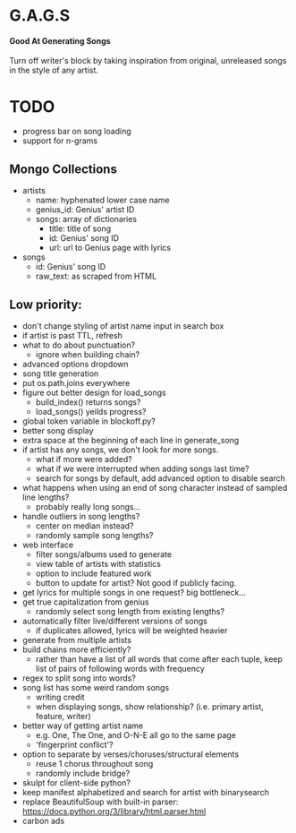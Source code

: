 # G.A.G.S
#### Good At Generating Songs
Turn off writer's block by taking inspiration from original, unreleased songs in the style of any artist.

# TODO
- progress bar on song loading
- support for n-grams

## Mongo Collections
- artists
    - name: hyphenated lower case name
    - genius_id: Genius' artist ID
    - songs: array of dictionaries
        - title: title of song
        - id: Genius' song ID
        - url: url to Genius page with lyrics
- songs
    - id: Genius' song ID
    - raw_text: as scraped from HTML

## Low priority:
- don't change styling of artist name input in search box
- if artist is past TTL, refresh
- what to do about punctuation?
    - ignore when building chain?
- advanced options dropdown
- song title generation
- put os.path.joins everywhere
- figure out better design for load_songs
    - build_index() returns songs?
    - load_songs() yeilds progress?
- global token variable in blockoff.py?
- better song display
- extra space at the beginning of each line in generate_song
- if artist has any songs, we don't look for more songs. 
    - what if more were added?
    - what if we were interrupted when adding songs last time?
    - search for songs by default, add advanced option to disable search
- what happens when using an end of song character instead of sampled line lengths?
    - probably really long songs...
- handle outliers in song lengths?
    - center on median instead?
    - randomly sample song lengths?
- web interface
    - filter songs/albums used to generate
    - view table of artists with statistics
    - option to include featured work
    - button to update for artist? Not good if publicly facing.
- get lyrics for multiple songs in one request? big bottleneck...
- get true capitalization from genius
    - randomly select song length from existing lengths?
- automatically filter live/different versions of songs
    - if duplicates allowed, lyrics will be weighted heavier
- generate from multiple artists
- build chains more efficiently? 
    - rather than have a list of all words that come after each tuple, 
      keep list of pairs of following words with frequency
- regex to split song into words?
- song list has some weird random songs
    - writing credit
    - when displaying songs, show relationship? (i.e. primary artist, feature, writer)
- better way of getting artist name
    - e.g. One, The One, and O-N-E all go to the same page
    - 'fingerprint conflict'?
- option to separate by verses/choruses/structural elements
    - reuse 1 chorus throughout song
    - randomly include bridge?
- skulpt for client-side python?
- keep manifest alphabetized and search for artist with binarysearch
- replace BeautifulSoup with built-in parser: https://docs.python.org/3/library/html.parser.html
- carbon ads

